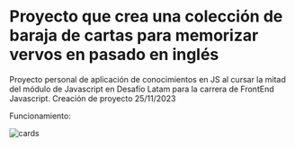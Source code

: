 # Proyecto que crea una colección de baraja de cartas para memorizar vervos en pasado en inglés

Proyecto personal de aplicación de conocimientos en JS al cursar la mitad del módulo de Javascript en Desafío Latam para la carrera de FrontEnd Javascript.
Creación de proyecto 25/11/2023



Funcionamiento:



![cards](https://github.com/BalwantSight/100-flashcards/assets/103304256/0f227a57-618b-486d-a1dd-44a01e926f7c)
